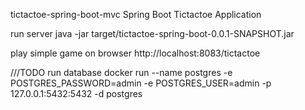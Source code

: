 tictactoe-spring-boot-mvc
Spring Boot Tictactoe Application

run server
java -jar target/tictactoe-spring-boot-0.0.1-SNAPSHOT.jar

play simple game on browser
http://localhost:8083/tictactoe

///TODO
run database
docker run --name postgres -e POSTGRES_PASSWORD=admin -e POSTGRES_USER=admin -p 127.0.0.1:5432:5432 -d postgres
